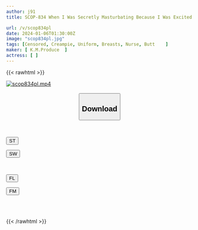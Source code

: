 ```yaml
---
author: j91
title: SCOP-834 When I Was Secretly Masturbating Because I Was Excited By My Home Helper's Transparent Panties, The Helper Witnessed Me! ! I Felt Awkward And Desperately Tried To Hide My Erect Dick, But The Helper Got So Horny That She Shook Her Butt And Became My Dick Helper! !

url: /v/scop834pl
date: 2024-01-06T01:30:00Z
image: "scop834pl.jpg"
tags: [Censored, Creampie, Uniform, Breasts, Nurse, Butt	]
maker: [ K.M.Produce  ]
actress: [ ]
---
```



{{< rawhtml >}}

<div class="video" data-videoid="djk0BQeVLXCkyrB">
    <a href="javascript:;">
        <img src="/v/scop834pl/scop834pl.jpg" width="WIDTH" height="HEIGHT" alt="scop834pl.mp4" loading="lazy">
    </a>
</div>

<script type="text/javascript" src="https://j91.asia/asset/on-demand-st.js"></script>

<br>
  <link rel="stylesheet" href="https://j91.asia/asset/bs5.css">
  
  <center>
  <button class="btn btn-primary" type="button" data-bs-toggle="collapse" data-bs-target=".multi-collapse" aria-expanded="false" aria-controls="multiCollapseExample1 multiCollapseExample2"><h2>Download</h2></button></center>
</p>
<div class="row">
  <div class="col">
    <div class="collapse multi-collapse" id="multiCollapseExample1">
      <div class="card card-body">
	      	      <br>
<div class="buttons">  
<p><a href="https://streamtape.to/v/djk0BQeVLXCkyrB" target="_blank"><button class="btn-hover color-3"><i class="fa fa-download"></i> ST</button></a></p>
<p><a href="https://flaswish.com/8gcqv3roi41d" target="_blank"><button class="btn-hover color-2"><i class="fa fa-download"></i> SW</button></a></p></div>
    </div>
  </div>
</div>
  <div class="col">
    <div class="collapse multi-collapse" id="multiCollapseExample2">
      <div class="card card-body">
	      <br>
<div class="buttons">
<p><a href="javascript:;" target="_blank"><button class="btn-hover color-9"><i class="fa fa-download"></i> FL</button></a></p>
<p><a href="javascript:;" target="_blank"><button class="btn-hover color-8"><i class="fa fa-download"></i> FM</button></a></p></div>
<br><br>
      </div>
    </div>
  </div>
</div>

{{< /rawhtml >}}